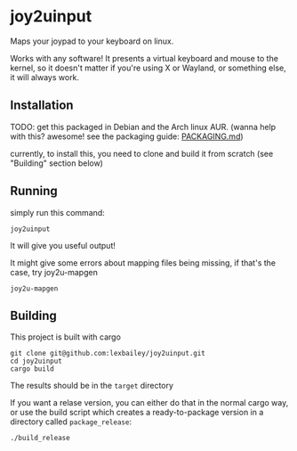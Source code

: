 # joy2uinput

Maps your joypad to your keyboard on linux.

Works with any software! It presents a virtual keyboard and mouse to the kernel, so it doesn't matter if you're using X or Wayland, or something else, it will always work.

## Installation

TODO: get this packaged in Debian and the Arch linux AUR. (wanna help with this? awesome! see the packaging guide: [PACKAGING.md](PACKAGING.md))

currently, to install this, you need to clone and build it from scratch (see "Building" section below)

## Running

simply run this command:

    joy2uinput

It will give you useful output!

It might give some errors about mapping files being missing, if that's the case, try joy2u-mapgen

    joy2u-mapgen

## Building

This project is built with cargo

    git clone git@github.com:lexbailey/joy2uinput.git
    cd joy2uinput
    cargo build

The results should be in the `target` directory

If you want a relase version, you can either do that in the normal cargo way, or use the build script which creates a ready-to-package version in a directory called `package_release`:

    ./build_release
